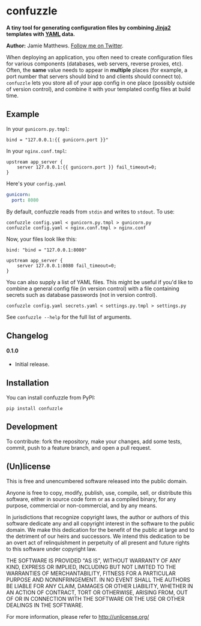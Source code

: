 confuzzle
=========

**A tiny tool for generating configuration files by combining [Jinja2](http://jinja.pocoo.org/docs/) templates with [YAML](http://www.yaml.org/) data.**

**Author:** Jamie Matthews. [Follow me on Twitter](http://twitter.com/j4mie).

When deploying an application, you often need to create configuration files for various components (databases, web servers, reverse proxies, etc). Often, the **same** value needs to appear in **multiple** places (for example, a port number that servers should bind to and clients should connect to). `confuzzle` lets you store all of your app config in one place (possibly outside of version control), and combine it with your templated config files at build time.

Example
-------

In your `gunicorn.py.tmpl`:

```jinja
bind = "127.0.0.1:{{ gunicorn.port }}"
```

In your `nginx.conf.tmpl`:

```jinja
upstream app_server {
    server 127.0.0.1:{{ gunicorn.port }} fail_timeout=0;
}
```

Here's your `config.yaml`

```yaml
gunicorn:
  port: 8080
```

By default, confuzzle reads from `stdin` and writes to `stdout`. To use:

```console
confuzzle config.yaml < gunicorn.py.tmpl > gunicorn.py
confuzzle config.yaml < nginx.conf.tmpl > nginx.conf
```

Now, your files look like this:

```jinja
bind: "bind = "127.0.0.1:8080"
```

```jinja
upstream app_server {
    server 127.0.0.1:8080 fail_timeout=0;
}
```

You can also supply a list of YAML files. This might be useful if you'd like to combine a general config file (in version control) with a file containing secrets such as database passwords (not in version control).

```console
confuzzle config.yaml secrets.yaml < settings.py.tmpl > settings.py
```

See `confuzzle --help` for the full list of arguments.

Changelog
---------

#### 0.1.0

* Initial release.

Installation
------------

You can install confuzzle from PyPI:

    pip install confuzzle

## Development

To contribute: fork the repository, make your changes, add some tests, commit,
push to a feature branch, and open a pull request.

## (Un)license

This is free and unencumbered software released into the public domain.

Anyone is free to copy, modify, publish, use, compile, sell, or distribute this
software, either in source code form or as a compiled binary, for any purpose,
commercial or non-commercial, and by any means.

In jurisdictions that recognize copyright laws, the author or authors of this
software dedicate any and all copyright interest in the software to the public
domain. We make this dedication for the benefit of the public at large and to
the detriment of our heirs and successors. We intend this dedication to be an
overt act of relinquishment in perpetuity of all present and future rights to
this software under copyright law.

THE SOFTWARE IS PROVIDED "AS IS", WITHOUT WARRANTY OF ANY KIND, EXPRESS OR
IMPLIED, INCLUDING BUT NOT LIMITED TO THE WARRANTIES OF MERCHANTABILITY, FITNESS
FOR A PARTICULAR PURPOSE AND NONINFRINGEMENT. IN NO EVENT SHALL THE AUTHORS BE
LIABLE FOR ANY CLAIM, DAMAGES OR OTHER LIABILITY, WHETHER IN AN ACTION OF
CONTRACT, TORT OR OTHERWISE, ARISING FROM, OUT OF OR IN CONNECTION WITH THE
SOFTWARE OR THE USE OR OTHER DEALINGS IN THE SOFTWARE.

For more information, please refer to <http://unlicense.org/>
